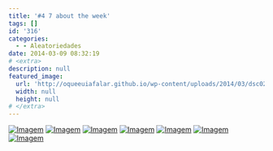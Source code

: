 ```yaml
---
title: '#4 7 about the week'
tags: []
id: '316'
categories:
  - - Aleatoriedades
date: 2014-03-09 08:32:19
# <extra>
description: null
featured_image: 
  url: 'http://oqueeuiafalar.github.io/wp-content/uploads/2014/03/dsc02301.jpg?w=650'
  width: null
  height: null
# </extra>
---
```


[![Imagem](http://162.243.62.160/wp-content/uploads/2014/03/dsc02301.jpg?w=650)](http://162.243.62.160/wp-content/uploads/2014/03/dsc02301.jpg) [![Imagem](http://162.243.62.160/wp-content/uploads/2014/03/dsc02296.jpg?w=650)](http://162.243.62.160/wp-content/uploads/2014/03/dsc02296.jpg) [![Imagem](http://162.243.62.160/wp-content/uploads/2014/03/dsc02328.jpg?w=650)](http://162.243.62.160/wp-content/uploads/2014/03/dsc02328.jpg) [![Imagem](http://162.243.62.160/wp-content/uploads/2014/03/dsc02327.jpg?w=650)](http://162.243.62.160/wp-content/uploads/2014/03/dsc02327.jpg) [![Imagem](http://162.243.62.160/wp-content/uploads/2014/03/dsc02313.jpg?w=650)](http://162.243.62.160/wp-content/uploads/2014/03/dsc02313.jpg) [![Imagem](http://162.243.62.160/wp-content/uploads/2014/03/img-20140304-wa0003.jpg?w=650)](http://162.243.62.160/wp-content/uploads/2014/03/img-20140304-wa0003.jpg) [![Imagem](http://162.243.62.160/wp-content/uploads/2014/03/dsc02259.jpg?w=650)](http://162.243.62.160/wp-content/uploads/2014/03/dsc02259.jpg)

